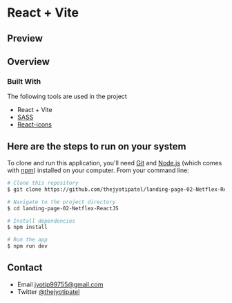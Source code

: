 # React + Vite

<!-- components

- WatchBox
- navbar
- heroContainer
- joinButton
- SectionTitle
- MoreLinkMoviesList
- MoreLinkMovieItem
- MovieVideosList
- MovieVideoItem
- EpisodesList
- EpisodeItem
- MoreDetailsContainer
- CommingSoonContainer
- Footer

css components

- navbar
- footer
- heroContainer
- episodes
- btnTitle
- moreDetailContainer
- moreLinkeMovieContainer
- movieVideos
- watchbox -->

## Preview

<!-- [Project](https://jolly-khapse-b18aad.netlify.app/) -->

<!-- TABLE OF CONTENTS -->

<!-- OVERVIEW -->

## Overview

### Built With

The following tools are used in the project

- React + Vite
- [SASS](https://sass-lang.com/)
- [React-icons](https://react-icons.github.io/react-icons/)
<!-- - Deploy on Netlify -->

## Here are the steps to run on your system

<!-- Example: -->

To clone and run this application, you'll need [Git](https://git-scm.com) and [Node.js](https://nodejs.org/en/download/) (which comes with [npm](http://npmjs.com)) installed on your computer. From your command line:

```bash
# Clone this repository
$ git clone https://github.com/thejyotipatel/landing-page-02-Netflex-ReactJS

# Navigate to the project directory
$ cd landing-page-02-Netflex-ReactJS

# Install dependencies
$ npm install

# Run the app
$ npm run dev
```

## Contact

- Email jyotip99755@gmail.com
- Twitter [@thejyotipatel](https://twitter.com/thejyotipatel)
<!-- - Website [your-website.com](https://{your-web-site-link}) -->
